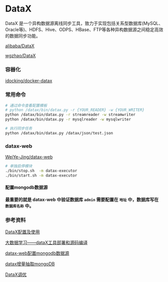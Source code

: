 # DataX

DataX 是一个异构数据源离线同步工具，致力于实现包括关系型数据库(MySQL、Oracle等)、HDFS、Hive、ODPS、HBase、FTP等各种异构数据源之间稳定高效的数据同步功能。

[alibaba/DataX](https://github.com/alibaba/DataX)

[wgzhao/DataX](https://github.com/wgzhao/DataX)

### 容器化

[idocking/docker-datax](https://github.com/idocking/docker-datax)

### 常用命令

```sh
# 通过命令查看配置模板
# python /datax/bin/datax.py -r {YOUR_READER} -w {YOUR_WRITER}
python /datax/bin/datax.py -r streamreader -w streamwriter
python /datax/bin/datax.py -r mysqlreader -w mysqlwriter

# 执行同步任务
python /datax/bin/datax.py /datax/json/test.json
```

### datax-web

[WeiYe-Jing/datax-web](https://github.com/WeiYe-Jing/datax-web)

```sh
# 单独启停模块
./bin/stop.sh  -m datax-executor
./bin/start.sh -m datax-executor 
```

#### 配置mongodb数据源

**最重要的就是 datax-web 中验证数据库 `admin` 需要配置在 `地址` 中，数据库写在 `数据库名称` 中。** 

### 参考资料

[DataX配置及使用](https://blog.csdn.net/DONGYUXIA15810857916/article/details/78095266)

[大数据学习——dataX工具部署和源码编译](https://pianshen.com/article/4714318566/)

[datax-web配置mongodb数据源](https://blog.csdn.net/Lonely_Devil/article/details/109646053)

[datax增量抽取mongoDB](https://blog.csdn.net/csdn_wr/article/details/113183478)

[DataX调优](https://www.cnblogs.com/hit-zb/p/10940849.html)
